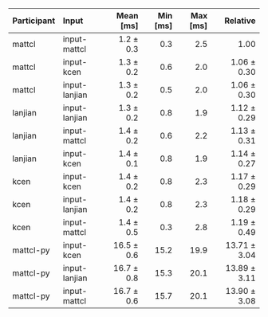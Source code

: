| Participant | Input | Mean [ms] | Min [ms] | Max [ms] | Relative |
|:---|:---|---:|---:|---:|---:|
| mattcl | input-mattcl | 1.2 ± 0.3 | 0.3 | 2.5 | 1.00 |
| mattcl | input-kcen | 1.3 ± 0.2 | 0.6 | 2.0 | 1.06 ± 0.30 |
| mattcl | input-lanjian | 1.3 ± 0.2 | 0.5 | 2.0 | 1.06 ± 0.30 |
| lanjian | input-lanjian | 1.3 ± 0.2 | 0.8 | 1.9 | 1.12 ± 0.29 |
| lanjian | input-mattcl | 1.4 ± 0.2 | 0.6 | 2.2 | 1.13 ± 0.31 |
| lanjian | input-kcen | 1.4 ± 0.1 | 0.8 | 1.9 | 1.14 ± 0.27 |
| kcen | input-kcen | 1.4 ± 0.2 | 0.8 | 2.3 | 1.17 ± 0.29 |
| kcen | input-lanjian | 1.4 ± 0.2 | 0.8 | 2.3 | 1.18 ± 0.29 |
| kcen | input-mattcl | 1.4 ± 0.5 | 0.3 | 2.8 | 1.19 ± 0.49 |
| mattcl-py | input-kcen | 16.5 ± 0.6 | 15.2 | 19.9 | 13.71 ± 3.04 |
| mattcl-py | input-lanjian | 16.7 ± 0.8 | 15.3 | 20.1 | 13.89 ± 3.11 |
| mattcl-py | input-mattcl | 16.7 ± 0.6 | 15.7 | 20.1 | 13.90 ± 3.08 |
